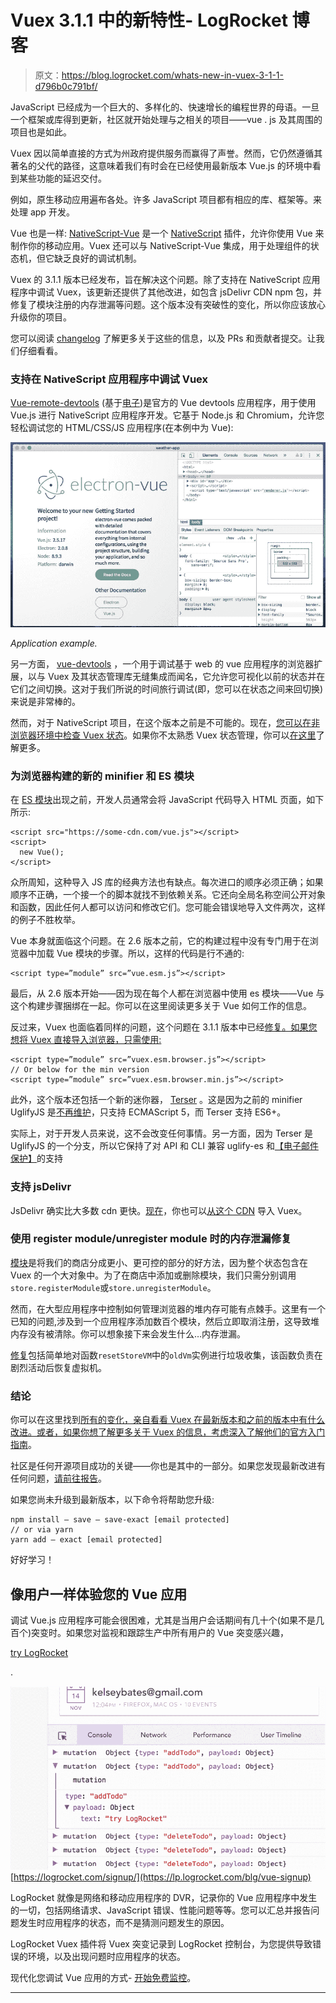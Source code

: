 # Vuex 3.1.1 中的新特性- LogRocket 博客

> 原文：<https://blog.logrocket.com/whats-new-in-vuex-3-1-1-d796b0c791bf/>

JavaScript 已经成为一个巨大的、多样化的、快速增长的编程世界的母语。一旦一个框架或库得到更新，社区就开始处理与之相关的项目——vue . js 及其周围的项目也是如此。

Vuex 因以简单直接的方式为州政府提供服务而赢得了声誉。然而，它仍然遵循其著名的父代的路径，这意味着我们有时会在已经使用最新版本 Vue.js 的环境中看到某些功能的延迟交付。

例如，原生移动应用遍布各处。许多 JavaScript 项目都有相应的库、框架等。来处理 app 开发。

Vue 也是一样: [NativeScript-Vue](https://nativescript-vue.org/) 是一个 [NativeScript](https://www.nativescript.org/) 插件，允许你使用 Vue 来制作你的移动应用。Vuex 还可以与 NativeScript-Vue 集成，用于处理组件的状态机，但它缺乏良好的调试机制。

Vuex 的 3.1.1 版本已经发布，旨在解决这个问题。除了支持在 NativeScript 应用程序中调试 Vuex，该更新还提供了其他改进，如包含 jsDelivr CDN npm 包，并修复了模块注册的内存泄漏等问题。这个版本没有突破性的变化，所以你应该放心升级你的项目。

您可以阅读 [changelog](https://github.com/vuejs/vuex/releases/tag/v3.1.1) 了解更多关于这些的信息，以及 PRs 和贡献者提交。让我们仔细看看。

### 支持在 NativeScript 应用程序中调试 Vuex

[Vue-remote-devtools](https://github.com/vuejs/vue-devtools/tree/dev/shells/electron) (基于[电子](https://electronjs.org/))是官方的 Vue devtools 应用程序，用于使用 Vue.js 进行 NativeScript 应用程序开发。它基于 Node.js 和 Chromium，允许您轻松调试您的 HTML/CSS/JS 应用程序(在本例中为 Vue):

![](img/3bfcf325cd1e6c249dbcc8d926cb73d0.png)

*Application example.*

另一方面， [vue-devtools](https://github.com/vuejs/vue-devtools) ，一个用于调试基于 web 的 vue 应用程序的浏览器扩展，以与 Vuex 及其状态管理库无缝集成而闻名，它允许您可视化以前的状态并在它们之间切换。这对于我们所说的时间旅行调试(即，您可以在状态之间来回切换)来说是非常棒的。

然而，对于 NativeScript 项目，在这个版本之前是不可能的。现在，[您可以在非浏览器环境中检查 Vuex 状态](https://github.com/vuejs/vuex/pull/1404)。如果你不太熟悉 Vuex 状态管理，你可以[在这里](https://vuex.vuejs.org/guide/state.html)了解更多。

### 为浏览器构建的新的 minifier 和 ES 模块

在 [ES 模块](https://hacks.mozilla.org/2018/03/es-modules-a-cartoon-deep-dive/)出现之前，开发人员通常会将 JavaScript 代码导入 HTML 页面，如下所示:

```
<script src="https://some-cdn.com/vue.js"></script>
<script>
  new Vue();
</script>
```

众所周知，这种导入 JS 库的经典方法也有缺点。每次进口的顺序必须正确；如果顺序不正确，一个接一个的脚本就找不到依赖关系。它还向全局名称空间公开对象和函数，因此任何人都可以访问和修改它们。您可能会错误地导入文件两次，这样的例子不胜枚举。

Vue 本身就面临这个问题。在 2.6 版本之前，它的构建过程中没有专门用于在浏览器中加载 Vue 模块的步骤。所以，这样的代码是行不通的:

```
<script type=”module” src=”vue.esm.js”></script>
```

最后，从 2.6 版本开始——因为现在每个人都在浏览器中使用 es 模块——Vue 与这个构建步骤捆绑在一起。你可以在这里阅读更多关于 Vue 如何工作的信息。

反过来，Vuex 也面临着同样的问题，这个问题在 3.1.1 版本中已经[修复。如果您想将 Vuex 直接导入浏览器，只需使用:](https://github.com/vuejs/vuex/pull/1533)

```
<script type=”module” src=”vuex.esm.browser.js”></script>
// Or below for the min version
<script type=”module” src=”vuex.esm.browser.min.js”></script>
```

此外，这个版本还包括一个新的迷你器， [Terser](https://github.com/terser-js/terser) 。这是因为之前的 minifier UglifyJS 是[不再维护](https://github.com/mishoo/UglifyJS2/issues/3156#issuecomment-392943058)，只支持 ECMAScript 5，而 Terser 支持 ES6+。

实际上，对于开发人员来说，这不会改变任何事情。另一方面，因为 Terser 是 UglifyJS 的一个分支，所以它保持了对 API 和 CLI 兼容 uglify-es 和[【电子邮件保护】](/cdn-cgi/l/email-protection)的支持

### 支持 jsDelivr

JsDelivr 确实比大多数 cdn 更快。[现在](https://github.com/vuejs/vuex/pull/1496)，你也可以[从这个 CDN](https://cdn.jsdelivr.net/npm/vuex@3.1.1/dist/vuex.js) 导入 Vuex。

### 使用 register module/unregister module 时的内存泄漏修复

[模块](https://vuex.vuejs.org/guide/modules.html)是将我们的商店分成更小、更可控的部分的好方法，因为整个状态包含在 Vuex 的一个大对象中。为了在商店中添加或删除模块，我们只需分别调用`store.registerModule`或`store.unregisterModule`。

然而，在大型应用程序中控制如何管理浏览器的堆内存可能有点棘手。这里有一个已知的问题,涉及到一个应用程序添加数百个模块，然后立即取消注册，这导致堆内存没有被清除。你可以想象接下来会发生什么…内存泄漏。

[修复](https://github.com/vuejs/vuex/pull/1508)包括简单地对函数`resetStoreVM`中的`oldVm`实例进行垃圾收集，该函数负责在剧烈活动后恢复虚拟机。

### 结论

你可以在这里找到[所有的变化，亲自看看 Vuex 在最新版本和之前的版本中有什么改进。或者，如果你想了解更多关于 Vuex 的信息，考虑深入了解他们的官方](https://github.com/vuejs/vuex/releases)[入门指南](https://vuex.vuejs.org/guide/)。

社区是任何开源项目成功的关键——你也是其中的一部分。如果您发现最新改进有任何问题，[请前往报告](https://github.com/vuejs/vuex/issues)。

如果您尚未升级到最新版本，以下命令将帮助您升级:

```
npm install — save — save-exact [email protected]
// or via yarn
yarn add — exact [email protected]
```

好好学习！

## 像用户一样体验您的 Vue 应用

调试 Vue.js 应用程序可能会很困难，尤其是当用户会话期间有几十个(如果不是几百个)突变时。如果您对监视和跟踪生产中所有用户的 Vue 突变感兴趣，

[try LogRocket](https://lp.logrocket.com/blg/vue-signup)

.

[![LogRocket Dashboard Free Trial Banner](img/0d269845910c723dd7df26adab9289cb.png)](https://lp.logrocket.com/blg/vue-signup)[https://logrocket.com/signup/](https://lp.logrocket.com/blg/vue-signup)

LogRocket 就像是网络和移动应用程序的 DVR，记录你的 Vue 应用程序中发生的一切，包括网络请求、JavaScript 错误、性能问题等等。您可以汇总并报告问题发生时应用程序的状态，而不是猜测问题发生的原因。

LogRocket Vuex 插件将 Vuex 突变记录到 LogRocket 控制台，为您提供导致错误的环境，以及出现问题时应用程序的状态。

现代化您调试 Vue 应用的方式- [开始免费监控](https://lp.logrocket.com/blg/vue-signup)。

* * *